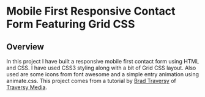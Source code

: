 # Mobile First Responsive Contact Form Featuring Grid CSS

## Overview
In this project I have built a responsive mobile first contact form using HTML and CSS. I have used CSS3 styling along with a bit of Grid CSS layout. Also used are some icons from font awesome and a simple entry animation using animate.css. This project comes from a tutorial by [Brad Traversy](https://github.com/bradtraversy) of [Traversy Media](https://traversymedia.com/).
